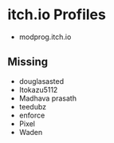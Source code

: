 # itch.io Profiles

- modprog.itch.io

## Missing
- douglasasted
- Itokazu5112
- Madhava prasath
- teedubz
- enforce
- Pixel
- Waden
